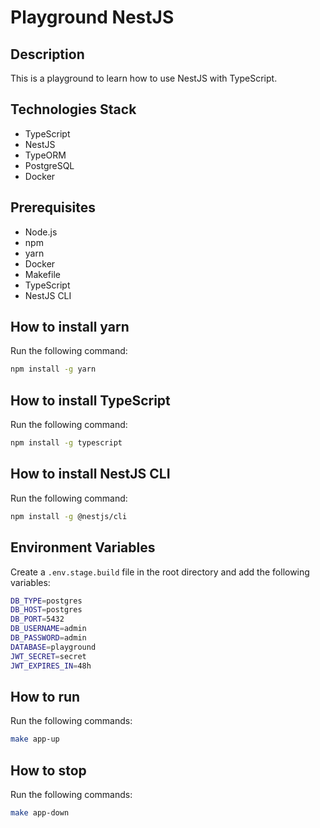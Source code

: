 # Playground NestJS

## Description

This is a playground to learn how to use NestJS with TypeScript.

## Technologies Stack

- TypeScript
- NestJS
- TypeORM
- PostgreSQL
- Docker

## Prerequisites

- Node.js
- npm
- yarn
- Docker
- Makefile
- TypeScript
- NestJS CLI

## How to install yarn

Run the following command:

```bash
npm install -g yarn
```

## How to install TypeScript

Run the following command:

```bash
npm install -g typescript
```

## How to install NestJS CLI

Run the following command:

```bash
npm install -g @nestjs/cli
```

## Environment Variables

Create a `.env.stage.build` file in the root directory and add the following variables:

```bash
DB_TYPE=postgres
DB_HOST=postgres
DB_PORT=5432
DB_USERNAME=admin
DB_PASSWORD=admin
DATABASE=playground
JWT_SECRET=secret
JWT_EXPIRES_IN=48h
```

## How to run

Run the following commands:

```bash
make app-up
```

## How to stop

Run the following commands:

```bash
make app-down
```